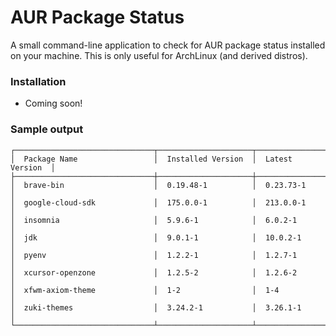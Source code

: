 # AUR Package Status #

A small command-line application to check for AUR package status installed on your machine.
This is only useful for ArchLinux (and derived distros).

### Installation ###

* Coming soon!

### Sample output ###
    ┌───────────────────────────────┬─────────────────────┬──────────────────┐
    │  Package Name                 │  Installed Version  │  Latest Version  │
    ├───────────────────────────────┼─────────────────────┼──────────────────┤
    │  brave-bin                    │  0.19.48-1          │  0.23.73-1       │
    │  google-cloud-sdk             │  175.0.0-1          │  213.0.0-1       │
    │  insomnia                     │  5.9.6-1            │  6.0.2-1         │
    │  jdk                          │  9.0.1-1            │  10.0.2-1        │
    │  pyenv                        │  1.2.2-1            │  1.2.7-1         │
    │  xcursor-openzone             │  1.2.5-2            │  1.2.6-2         │
    │  xfwm-axiom-theme             │  1-2                │  1-4             │
    │  zuki-themes                  │  3.24.2-1           │  3.26.1-1        │
    └───────────────────────────────┴─────────────────────┴──────────────────┘